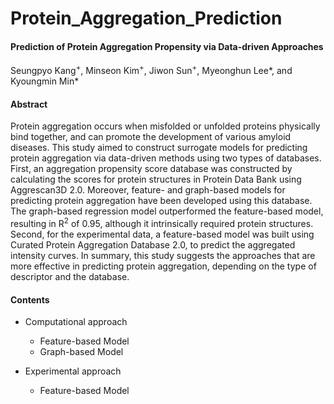 # Protein_Aggregation_Prediction

#### Prediction of Protein Aggregation Propensity via Data-driven Approaches

Seungpyo Kang<sup>+</sup>, Minseon Kim<sup>+</sup>, Jiwon Sun<sup>+</sup>, Myeonghun Lee\*, and Kyoungmin Min\*

#### Abstract
Protein aggregation occurs when misfolded or unfolded proteins physically bind together, and can promote the development of various amyloid diseases. This study aimed to construct surrogate models for predicting protein aggregation via data-driven methods using two types of databases. First, an aggregation propensity score database was constructed by calculating the scores for protein structures in Protein Data Bank using Aggrescan3D 2.0. Moreover, feature- and graph-based models for predicting protein aggregation have been developed using this database. The graph-based regression model outperformed the feature-based model, resulting in R<sup>2</sup> of 0.95, although it intrinsically required protein structures. Second, for the experimental data, a feature-based model was built using Curated Protein Aggregation Database 2.0, to predict the aggregated intensity curves. In summary, this study suggests the approaches that are more effective in predicting protein aggregation, depending on the type of descriptor and the database.

#### Contents
- Computational approach
    * Feature-based Model
    * Graph-based Model
    
- Experimental approach
   * Feature-based Model    
